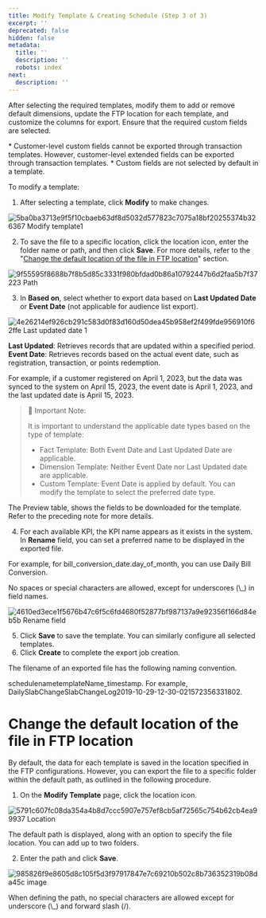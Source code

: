```yaml
---
title: Modify Template & Creating Schedule (Step 3 of 3)
excerpt: ''
deprecated: false
hidden: false
metadata:
  title: ''
  description: ''
  robots: index
next:
  description: ''
---
```

After selecting the required templates, modify them to add or remove default dimensions, update the FTP location for each template, and customize the columns for export. Ensure that the required custom fields are selected.

<Note title="Note">
* Customer-level custom fields cannot be exported through transaction templates. However, customer-level extended fields can be exported through transaction templates.
* Custom fields are not selected by default in a template.
</Note>

To modify a template:

1. After selecting a template, click **Modify** to make changes.

![5ba0ba3713e9f5f10cbaeb63df8d5032d577823c7075a18bf20255374b326367 Modify template1](https://files.readme.io/5ba0ba3713e9f5f10cbaeb63df8d5032d577823c7075a18bf20255374b326367-Modify_template1.png)

2. To save the file to a specific location, click the location icon, enter the folder name or path, and then click **Save**. For more details, refer to the "[Change the default location of the file in FTP location](https://docs.capillarytech.com/docs/modifying-template-and-creating-export-schedule#change-the-default-location-of-the-file-in-ftp-location)" section. 

![9f55595f8688b7f8b5d85c3331f980bfdad0b86a10792447b6d2faa5b7f37223 Path](https://files.readme.io/9f55595f8688b7f8b5d85c3331f980bfdad0b86a10792447b6d2faa5b7f37223-Path.png)

3. In **Based on**, select whether to export data based on **Last Updated Date** or **Event Date** (not applicable for audience list export).

![4e26214ef926cb291c583d0f83d160d50dea45b958ef2f499fde956910f62ffe Last updated date 1](https://files.readme.io/4e26214ef926cb291c583d0f83d160d50dea45b958ef2f499fde956910f62ffe-Last_updated_date_1.png)

**Last Updated**: Retrieves records that are updated within a specified period.\
**Event Date**: Retrieves records based on the actual event date, such as registration, transaction, or points redemption.

For example, if a customer registered on April 1, 2023, but the data was synced to the system on April 15, 2023, the event date is April 1, 2023, and the last updated date is April 15, 2023.

> 📘 Important Note:
>
> It is important to understand the applicable date types based on the type of template:
>
> * Fact Template: Both Event Date and Last Updated Date are applicable.
> * Dimension Template: Neither Event Date nor Last Updated date are applicable.
> * Custom Template: Event Date is applied by default. You can modify the template to select the preferred date type.

The Preview table, shows the fields to be downloaded for the template. Refer to the preceding note for more details.

4. For each available KPI, the KPI name appears as it exists in the system. In **Rename** field, you can set a preferred name to be displayed in the exported file.

For example, for bill\_conversion\_date.day\_of\_month, you can use Daily Bill Conversion. 

<Note title="Note">
No spaces or special characters are allowed, except for underscores (\_) in field names.
</Note>

![4610ed3ece1f5676b47c6f5c6fd4680f52877bf987137a9e92356f166d84eb5b Rename field](https://files.readme.io/4610ed3ece1f5676b47c6f5c6fd4680f52877bf987137a9e92356f166d84eb5b-Rename_field.png)

5. Click **Save** to save the template. You can similarly configure all selected templates. 
6. Click **Create** to complete the export job creation.

<Note title="Note">
The filename of an exported file has the following naming convention.

schedulenametemplateName\_timestamp. For example, DailySlabChangeSlabChangeLog2019-10-29-12-30-021572356331802.
</Note>

# Change the default location of the file in FTP location

By default, the data for each template is saved in the location specified in the FTP configurations. However, you can export the file to a specific folder within the default path, as outlined in the following procedure.

1. On the **Modify Template** page, click the location icon.

![5791c607fc08da354a4b8d7ccc5907e757ef8cb5af72565c754b62cb4ea99937 Location](https://files.readme.io/5791c607fc08da354a4b8d7ccc5907e757ef8cb5af72565c754b62cb4ea99937-Location.png)

The default path is displayed, along with an option to specify the file location. You can add up to two folders.

2. Enter the path and click **Save**.

![985826f9e8605d8c105f5d3f97917847e7c69210b502c8b736352319b08da45c image](https://files.readme.io/985826f9e8605d8c105f5d3f97917847e7c69210b502c8b736352319b08da45c-image.png)

<Note title="Note">
When defining the path, no special characters are allowed except for underscore (\_) and forward slash (/).
</Note>
